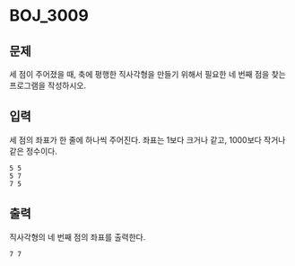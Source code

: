 # BOJ_3009

## 문제

세 점이 주어졌을 때, 축에 평행한 직사각형을 만들기 위해서 필요한 네 번째 점을 찾는 프로그램을 작성하시오.

## 입력

세 점의 좌표가 한 줄에 하나씩 주어진다. 좌표는 1보다 크거나 같고, 1000보다 작거나 같은 정수이다.

```
5 5
5 7
7 5
```

## 출력

직사각형의 네 번째 점의 좌표를 출력한다.

```
7 7
```
